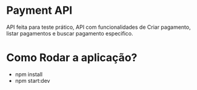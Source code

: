 # Payment API

API feita para teste prático, API com funcionalidades de Criar pagamento, listar pagamentos e buscar pagamento especifico.


# Como Rodar a aplicação?

- npm install
- npm start:dev


